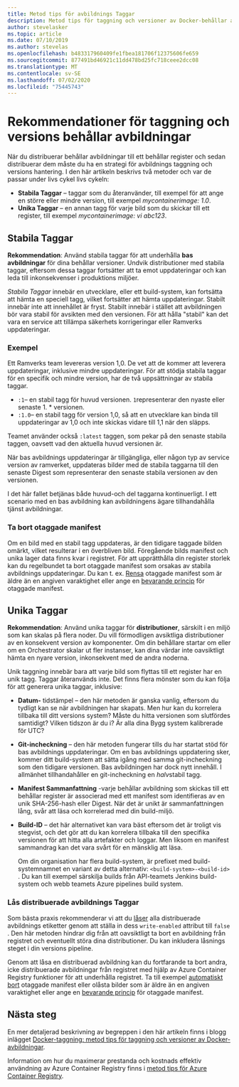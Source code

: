 ```yaml
---
title: Metod tips för avbildnings Taggar
description: Metod tips för taggning och versioner av Docker-behållar avbildningar vid överföring av bilder till och från ett Azure Container Registry
author: stevelasker
ms.topic: article
ms.date: 07/10/2019
ms.author: stevelas
ms.openlocfilehash: b483317960409fe1fbea181706f12375606fe659
ms.sourcegitcommit: 877491bd46921c11dd478bd25fc718ceee2dcc08
ms.translationtype: MT
ms.contentlocale: sv-SE
ms.lasthandoff: 07/02/2020
ms.locfileid: "75445743"
---
```

# <a name="recommendations-for-tagging-and-versioning-container-images"></a>Rekommendationer för taggning och versions behållar avbildningar

När du distribuerar behållar avbildningar till ett behållar register och sedan distribuerar dem måste du ha en strategi för avbildnings taggning och versions hantering. I den här artikeln beskrivs två metoder och var de passar under livs cykel livs cykeln:

* **Stabila Taggar** – taggar som du återanvänder, till exempel för att ange en större eller mindre version, till exempel *mycontainerimage: 1.0*.
* **Unika Taggar** – en annan tagg för varje bild som du skickar till ett register, till exempel *mycontainerimage: vi abc123*.

## <a name="stable-tags"></a>Stabila Taggar

**Rekommendation**: Använd stabila taggar för att underhålla **bas avbildningar** för dina behållar versioner. Undvik distributioner med stabila taggar, eftersom dessa taggar fortsätter att ta emot uppdateringar och kan leda till inkonsekvenser i produktions miljöer.

*Stabila Taggar* innebär en utvecklare, eller ett build-system, kan fortsätta att hämta en speciell tagg, vilket fortsätter att hämta uppdateringar. Stabilt innebär inte att innehållet är fryst. Stabilt innebär i stället att avbildningen bör vara stabil för avsikten med den versionen. För att hålla "stabil" kan det vara en service att tillämpa säkerhets korrigeringar eller Ramverks uppdateringar.

### <a name="example"></a>Exempel

Ett Ramverks team levereras version 1,0. De vet att de kommer att leverera uppdateringar, inklusive mindre uppdateringar. För att stödja stabila taggar för en specifik och mindre version, har de två uppsättningar av stabila taggar.

* `:1`– en stabil tagg för huvud versionen. `1`representerar den nyaste eller senaste 1. * versionen.
* `:1.0`– en stabil tagg för version 1,0, så att en utvecklare kan binda till uppdateringar av 1,0 och inte skickas vidare till 1,1 när den släpps.

Teamet använder också `:latest` taggen, som pekar på den senaste stabila taggen, oavsett vad den aktuella huvud versionen är.

När bas avbildnings uppdateringar är tillgängliga, eller någon typ av service version av ramverket, uppdateras bilder med de stabila taggarna till den senaste Digest som representerar den senaste stabila versionen av den versionen.

I det här fallet betjänas både huvud-och del taggarna kontinuerligt. I ett scenario med en bas avbildning kan avbildningens ägare tillhandahålla tjänst avbildningar.

### <a name="delete-untagged-manifests"></a>Ta bort otaggade manifest

Om en bild med en stabil tagg uppdateras, är den tidigare taggade bilden omärkt, vilket resulterar i en överbliven bild. Föregående bilds manifest och unika lager data finns kvar i registret. För att upprätthålla din register storlek kan du regelbundet ta bort otaggade manifest som orsakas av stabila avbildnings uppdateringar. Du kan t. ex. [Rensa](container-registry-auto-purge.md) otaggade manifest som är äldre än en angiven varaktighet eller ange en [bevarande princip](container-registry-retention-policy.md) för otaggade manifest.

## <a name="unique-tags"></a>Unika Taggar

**Rekommendation**: Använd unika taggar för **distributioner**, särskilt i en miljö som kan skalas på flera noder. Du vill förmodligen avsiktliga distributioner av en konsekvent version av komponenter. Om din behållare startar om eller om en Orchestrator skalar ut fler instanser, kan dina värdar inte oavsiktligt hämta en nyare version, inkonsekvent med de andra noderna.

Unik taggning innebär bara att varje bild som flyttas till ett register har en unik tagg. Taggar återanvänds inte. Det finns flera mönster som du kan följa för att generera unika taggar, inklusive:

* **Datum-** tidstämpel – den här metoden är ganska vanlig, eftersom du tydligt kan se när avbildningen har skapats. Men hur kan du korrelera tillbaka till ditt versions system? Måste du hitta versionen som slutfördes samtidigt? Vilken tidszon är du i? Är alla dina Bygg system kalibrerade för UTC?
* **Git-incheckning** – den här metoden fungerar tills du har startat stöd för bas avbildnings uppdateringar. Om en bas avbildnings uppdatering sker, kommer ditt build-system att sätta igång med samma git-incheckning som den tidigare versionen. Bas avbildningen har dock nytt innehåll. I allmänhet tillhandahåller en git-incheckning en *halv*stabil tagg.
* **Manifest Sammanfattning** -varje behållar avbildning som skickas till ett behållar register är associerad med ett manifest som identifieras av en unik SHA-256-hash eller Digest. När det är unikt är sammanfattningen lång, svår att läsa och korrelerad med din build-miljö.
* **Build-ID** – det här alternativet kan vara bäst eftersom det är troligt vis stegvist, och det gör att du kan korrelera tillbaka till den specifika versionen för att hitta alla artefakter och loggar. Men liksom en manifest sammandrag kan det vara svårt för en mänsklig att läsa.

  Om din organisation har flera build-system, är prefixet med build-systemnamnet en variant av detta alternativ: `<build-system>-<build-id>` . Du kan till exempel särskilja builds från API-teamets Jenkins build-system och webb teamets Azure pipelines build system.

### <a name="lock-deployed-image-tags"></a>Lås distribuerade avbildnings Taggar

Som bästa praxis rekommenderar vi att du [låser](container-registry-image-lock.md) alla distribuerade avbildnings etiketter genom att ställa in dess `write-enabled` attribut till `false` . Den här metoden hindrar dig från att oavsiktligt ta bort en avbildning från registret och eventuellt störa dina distributioner. Du kan inkludera låsnings steget i din versions pipeline.

Genom att låsa en distribuerad avbildning kan du fortfarande ta bort andra, icke distribuerade avbildningar från registret med hjälp av Azure Container Registry funktioner för att underhålla registret. Ta till exempel [automatiskt bort](container-registry-auto-purge.md) otaggade manifest eller olåsta bilder som är äldre än en angiven varaktighet eller ange en [bevarande princip](container-registry-retention-policy.md) för otaggade manifest.

## <a name="next-steps"></a>Nästa steg

En mer detaljerad beskrivning av begreppen i den här artikeln finns i blogg inlägget [Docker-taggning: metod tips för taggning och versioner av Docker-avbildningar](https://stevelasker.blog/2018/03/01/docker-tagging-best-practices-for-tagging-and-versioning-docker-images/).

Information om hur du maximerar prestanda och kostnads effektiv användning av Azure Container Registry finns i [metod tips för Azure Container Registry](container-registry-best-practices.md).

<!-- IMAGES -->


<!-- LINKS - Internal -->

